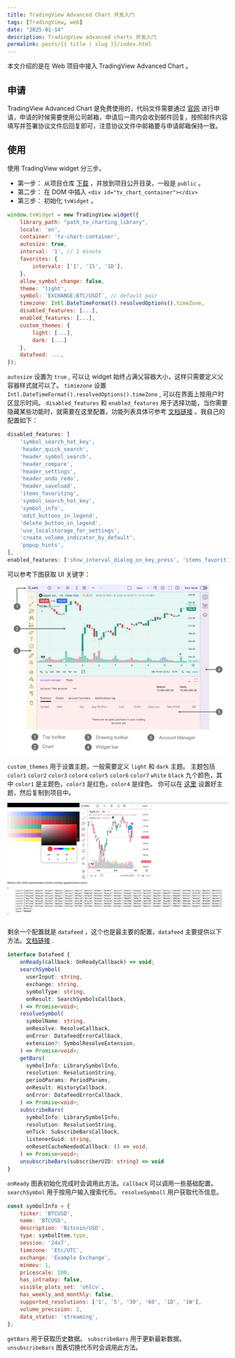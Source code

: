 ```yaml
---
title: TradingView Advanced Chart 开发入门
tags: [TradingView, web]
date: "2025-01-14"
description: TradingView advanced charts 开发入门
permalink: posts/{{ title | slug }}/index.html
---
```


本文介绍的是在 Web 项目中接入 TradingView Advanced Chart 。
## 申请
TradingView Advanced Chart 是免费使用的，代码文件需要通过 [官网](https://www.tradingview.com/advanced-charts/) 进行申请，申请的时候需要使用公司邮箱，申请后一周内会收到邮件回复，按照邮件内容填写并签署协议文件后回复即可，注意协议文件中邮箱要与申请邮箱保持一致。
## 使用
使用 TradingView widget 分三步。
- 第一步：
从项目仓库 [下载](https://github.com/tradingview/charting_library/tree/master/charting_library) ，并放到项目公开目录，一般是 `public` 。
- 第二步：
在 DOM 中插入 `<div id="tv_chart_container"></div>`
- 第三步：
初始化 `tvWidget` 。

```javascript
window.tvWidget = new TradingView.widget({
    library_path: "path_to_charting_library",
	locale: 'en',
	container: 'tv-chart-container',
	autosize: true,
	interval: '1', // 1 minute
	favorites: {
		intervals: ['1', '15', '1D'],
	},
	allow_symbol_change: false,
	theme: 'light',
    symbol: `EXCHANGE:BTC/USDT`, // default pair
    timezone: Intl.DateTimeFormat().resolvedOptions().timeZone,
	disabled_features: [...],
	enabled_features: [...],
	custom_themes: {
		light: [...],
		dark: [...]
	},
    datafeed: ...,
});
```

`autosize` 设置为 `true` , 可以让 widget 始终占满父容器大小，这样只需要定义父容器样式就可以了。
`timiezone` 设置 `Intl.DateTimeFormat().resolvedOptions().timeZone` , 可以在界面上按用户时区显示时间。
`disabled_features` 和 `enabled_features` 用于选择功能，当你需要隐藏某些功能时，就需要在这里配置，功能列表具体可参考 [文档链接](https://www.tradingview.com/charting-library-docs/latest/customization/Featuresets) 。我自己的配置如下：

```js
disabled_features: [
    'symbol_search_hot_key',
    'header_quick_search',
    'header_symbol_search',
    'header_compare',
    'header_settings',
    'header_undo_redo',
    'header_saveload',
    'items_favoriting',
    'symbol_search_hot_key',
    'symbol_info',
    'edit_buttons_in_legend',
    'delete_button_in_legend',
    'use_localstorage_for_settings',
    'create_volume_indicator_by_default',
    'popup_hints',
],
enabled_features: ['show_interval_dialog_on_key_press', 'items_favoriting'],
```

可以参考下图获取 UI 关键字：

![](./images/user-interface-tradingview.png)


`custom_themes`  用于设置主题，一般需要定义 `light` 和 `dark` 主题。
主题包括 `color1` `color2` `color3` `color4` `color5` `color6` `color7` `white` `black` 九个颜色，其中 `color1` 是主题色，`color3` 是红色，`color4` 是绿色。 你可以在 [这里](https://codepen.io/tradingview/pen/abgzyBW) 设置好主题，然后复制到项目中。


![](./images/theme-settings.png)

剩余一个配置就是 `datafeed` ，这个也是最主要的配置，`datafeed` 主要提供以下方法。[文档链接](https://www.tradingview.com/charting-library-docs/latest/connecting_data/datafeed-api/required-methods/#onready) .
```ts
interface Datafeed {
	onReady(callback: OnReadyCallback) => void;
	searchSymbol(
      userInput: string,
      exchange: string,
      symbolType: string,
      onResult: SearchSymbolsCallback,
	) => Promise<void>;
    resolveSymbol(
      symbolName: string,
      onResolve: ResolveCallback,
      onError: DatafeedErrorCallback,
      extension?: SymbolResolveExtension,
    ) => Promise<void>;
    getBars(
      symbolInfo: LibrarySymbolInfo,
      resolution: ResolutionString,
      periodParams: PeriodParams,
      onResult: HistoryCallback,
      onError: DatafeedErrorCallback,
    ) => Promise<void>;
	subscribeBars(
      symbolInfo: LibrarySymbolInfo,
      resolution: ResolutionString,
      onTick: SubscribeBarsCallback,
      listenerGuid: string,
	  onResetCacheNeededCallback: () => void,
    ) => Promise<void>;
	unsubscribeBars(subscriberUID: string) => void
}
```

`onReady` 图表初始化完成时会调用此方法。`callback` 可以调用一些基础配置。
`searchSymbol` 用于按用户输入搜索代币。
`resolveSymboll` 用户获取代币信息。

```js
const symbolInfo = {
    ticker: 'BTCUSD',
    name: 'BTCUSD',
    description: 'Bitcoin/USD',
    type: symbolItem.type,
    session: '24x7',
    timezone: 'Etc/UTC',
    exchange: 'Example Exchange',
    minmov: 1,
    pricescale: 100,
    has_intraday: false,
    visible_plots_set: 'ohlcv',
    has_weekly_and_monthly: false,
    supported_resolutions: ['1', '5', '30', '60', '1D', '1W'],
    volume_precision: 2,
    data_status: 'streaming',
};
```

`getBars` 用于获取历史数据。
`subscribeBars` 用于更新最新数据。
`unsubscribeBars` 图表切换代币时会调用此方法。

